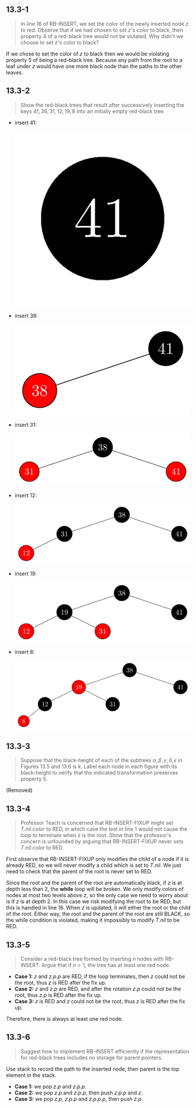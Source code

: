 ## 13.3-1

> In line 16 of $\text{RB-INSERT}$, we set the color of the newly inserted node $z$ to red. Observe that if we had chosen to set $z$'s color to black, then property 4 of a red-black tree would not be violated. Why didn't we choose to set $z$'s color to black?

If we chose to set the color of $z$ to black then we would be violating property 5 of being a red-black tree. Because any path from the root to a leaf under $z$ would have one more black node than the paths to the other leaves.

## 13.3-2

> Show the red-black trees that result after successively inserting the keys $41, 38, 31, 12, 19, 8$ into an initially empty red-black tree.

- insert $41$:

  ![](../img/13.3-2-1.png)

- insert $38$:

  ![](../img/13.3-2-2.png)

- insert $31$:

  ![](../img/13.3-2-3.png)

- insert $12$:

  ![](../img/13.3-2-4.png)

- insert $19$:

  ![](../img/13.3-2-5.png)

- insert $8$:

  ![](../img/13.3-2-6.png)

## 13.3-3

> Suppose that the black-height of each of the subtrees $\alpha, \beta, \gamma, \delta, \epsilon$ in Figures 13.5 and 13.6 is $k$. Label each node in each figure with its black-height to verify that the indicated transformation preserves property 5.

(Removed)

## 13.3-4

> Professor Teach is concerned that $\text{RB-INSERT-FIXUP}$ might set $T.nil.color$ to $\text{RED}$, in which case the test in line 1 would not cause the loop to terminate when $z$ is the root. Show that the professor's concern is unfounded by arguing that $\text{RB-INSERT-FIXUP}$ never sets $T.nil.color$ to $\text{RED}$.

First observe that $\text{RB-INSERT-FIXUP}$ only modifies the child of a node if it is already $\text{RED}$, so we will never modify a child which is set to $T.nil$. We just need to check that the parent of the root is never set to $\text{RED}$.

Since the root and the parent of the root are automatically black, if $z$ is at depth less than $2$, the **while** loop will be broken. We only modify colors of nodes at most two levels above $z$, so the only case we need to worry about is if $z$ is at depth $2$. In this case we risk modifying the root to be $\text{RED}$, but this is handled in line 16. When $z$ is updated, it will either the root or the child of the root. Either way, the root and the parent of the root are still $\text{BLACK}$, so the while condition is violated, making it impossibly to modify $T.nil$ to be $\text{RED}$.

## 13.3-5

> Consider a red-black tree formed by inserting $n$ nodes with $\text{RB-INSERT}$. Argue that if $n > 1$, the tree has at least one red node.

- **Case 1:** $z$ and $z.p.p$ are $\text{RED}$, if the loop terminates, then $z$ could not be the root, thus $z$ is $\text{RED}$ after the fix up.
- **Case 2:** $z$ and $z.p$ are $\text{RED}$, and after the rotation $z.p$ could not be the root, thus $z.p$ is $\text{RED}$ after the fix up.
- **Case 3:** $z$ is $\text{RED}$ and $z$ could not be the root, thus $z$ is $\text{RED}$ after the fix up.

Therefore, there is always at least one red node.

## 13.3-6

> Suggest how to implement $\text{RB-INSERT}$ efficiently if the representation for red-black trees includes no storage for parent pointers.

Use stack to record the path to the inserted node, then parent is the top element in the stack.

- **Case 1:** we pop $z.p$ and $z.p.p$.
- **Case 2:** we pop $z.p$ and $z.p.p$, then push $z.p.p$ and $z$.
- **Case 3:** we pop $z.p$, $z.p.p$ and $z.p.p.p$, then push $z.p$.
